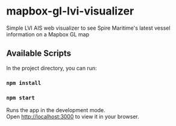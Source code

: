 # mapbox-gl-lvi-visualizer

Simple LVI AIS web visualizer to see Spire Maritime's latest vessel information on a Mapbox GL map

## Available Scripts

In the project directory, you can run:

### `npm install`

### `npm start`

Runs the app in the development mode.\
Open [http://localhost:3000](http://localhost:3000) to view it in your browser.
